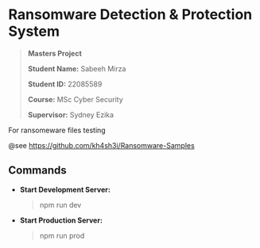 # Ransomware Detection & Protection System

> **Masters Project**
> 
> **Student Name:** Sabeeh Mirza
> 
> **Student ID:** 22085589
>
> **Course:** MSc Cyber Security
>
> **Supervisor:** Sydney Ezika

For ransomeware files testing

@see https://github.com/kh4sh3i/Ransomware-Samples

## Commands

- **Start Development Server:** 
    > npm run dev

- **Start Production Server:** 
    > npm run prod
